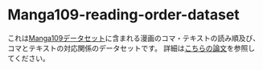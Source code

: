# Manga109-reading-order-dataset
これは[Manga109データセット](http://www.manga109.org/ja/index.html)に含まれる漫画のコマ・テキストの読み順及び、コマとテキストの対応関係のデータセットです。
詳細は[こちらの論文](https://drive.google.com/file/d/1mIA6n2XiCl_GKNDYOi7GDN2uMRUAEzEc/view)を参照してください。
